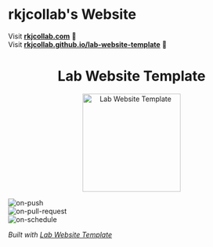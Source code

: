 # rkjcollab's Website

Visit **[rkjcollab.com](http://rkjcollab.com)** 🚀  
Visit **[rkjcollab.github.io/lab-website-template](https://rkjcollab.github.io/lab-website-template)** 🚀

<h1 align="center">Lab Website Template</h1>
<p align="center">
<img height="200" src="https://raw.githubusercontent.com/greenelab/lab-website-template/main/images/share.jpg?raw=true" alt="Lab Website Template">
</p>

![on-push](../../actions/workflows/on-push.yaml/badge.svg)  
![on-pull-request](../../actions/workflows/on-pull-request.yaml/badge.svg)  
![on-schedule](../../actions/workflows/on-schedule.yaml/badge.svg)

_Built with [Lab Website Template](https://greene-lab.gitbook.io/lab-website-template-docs)_


